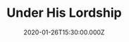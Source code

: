 ---
title: "Under His Lordship"
image: "https://i.vimeocdn.com/video/850206336_780x439.webp"
date: "2020-01-26T15:30:00.000Z"
video:
  type: "vimeo"
  id: 387297919
speaker:
  name: "Bart Wilkins"
  permalink: "bart-wilkins"
series: "all-grown-up"
---